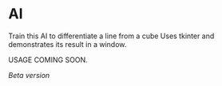 # AI
Train this AI to differentiate a line from a cube 
Uses tkinter and demonstrates its result in a window.

USAGE COMING SOON.

*Beta version*
